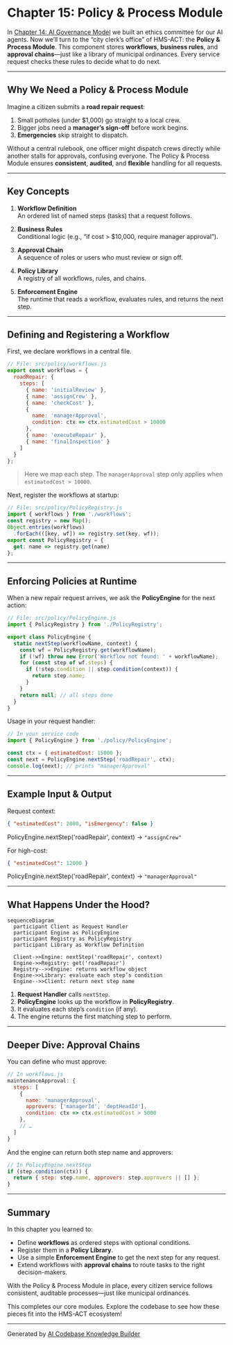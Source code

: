 # Chapter 15: Policy & Process Module

In [Chapter 14: AI Governance Model](14_ai_governance_model_.md) we built an ethics committee for our AI agents. Now we’ll turn to the “city clerk’s office” of HMS-ACT: the **Policy & Process Module**. This component stores **workflows**, **business rules**, and **approval chains**—just like a library of municipal ordinances. Every service request checks these rules to decide what to do next.

---

## Why We Need a Policy & Process Module

Imagine a citizen submits a **road repair request**:

1. Small potholes (under \$1,000) go straight to a local crew.
2. Bigger jobs need a **manager’s sign-off** before work begins.
3. **Emergencies** skip straight to dispatch.

Without a central rulebook, one officer might dispatch crews directly while another stalls for approvals, confusing everyone. The Policy & Process Module ensures **consistent**, **audited**, and **flexible** handling for all requests.

---

## Key Concepts

1. **Workflow Definition**  
   An ordered list of named steps (tasks) that a request follows.

2. **Business Rules**  
   Conditional logic (e.g., “if cost > \$10,000, require manager approval”).

3. **Approval Chain**  
   A sequence of roles or users who must review or sign off.

4. **Policy Library**  
   A registry of all workflows, rules, and chains.

5. **Enforcement Engine**  
   The runtime that reads a workflow, evaluates rules, and returns the next step.

---

## Defining and Registering a Workflow

First, we declare workflows in a central file.

```javascript
// File: src/policy/workflows.js
export const workflows = {
  roadRepair: {
    steps: [
      { name: 'initialReview' },
      { name: 'assignCrew' },
      { name: 'checkCost' },
      {
        name: 'managerApproval',
        condition: ctx => ctx.estimatedCost > 10000
      },
      { name: 'executeRepair' },
      { name: 'finalInspection' }
    ]
  }
};
```
> Here we map each step. The `managerApproval` step only applies when `estimatedCost > 10000`.

Next, register the workflows at startup:

```javascript
// File: src/policy/PolicyRegistry.js
import { workflows } from './workflows';
const registry = new Map();
Object.entries(workflows)
  .forEach(([key, wf]) => registry.set(key, wf));
export const PolicyRegistry = {
  get: name => registry.get(name)
};
```

---

## Enforcing Policies at Runtime

When a new repair request arrives, we ask the **PolicyEngine** for the next action:

```javascript
// File: src/policy/PolicyEngine.js
import { PolicyRegistry } from './PolicyRegistry';

export class PolicyEngine {
  static nextStep(workflowName, context) {
    const wf = PolicyRegistry.get(workflowName);
    if (!wf) throw new Error('Workflow not found: ' + workflowName);
    for (const step of wf.steps) {
      if (!step.condition || step.condition(context)) {
        return step.name;
      }
    }
    return null; // all steps done
  }
}
```

Usage in your request handler:

```javascript
// In your service code
import { PolicyEngine } from './policy/PolicyEngine';

const ctx = { estimatedCost: 15000 };
const next = PolicyEngine.nextStep('roadRepair', ctx);
console.log(next); // prints "managerApproval"
```

---

## Example Input & Output

Request context:
```json
{ "estimatedCost": 2000, "isEmergency": false }
```

PolicyEngine.nextStep('roadRepair', context) → `"assignCrew"`

For high-cost:
```json
{ "estimatedCost": 12000 }
```
PolicyEngine.nextStep('roadRepair', context) → `"managerApproval"`

---

## What Happens Under the Hood?

```mermaid
sequenceDiagram
  participant Client as Request Handler
  participant Engine as PolicyEngine
  participant Registry as PolicyRegistry
  participant Library as Workflow Definition

  Client->>Engine: nextStep('roadRepair', context)
  Engine->>Registry: get('roadRepair')
  Registry-->>Engine: returns workflow object
  Engine->>Library: evaluate each step’s condition
  Engine-->>Client: return next step name
```

1. **Request Handler** calls `nextStep`.  
2. **PolicyEngine** looks up the workflow in **PolicyRegistry**.  
3. It evaluates each step’s `condition` (if any).  
4. The engine returns the first matching step to perform.

---

## Deeper Dive: Approval Chains

You can define who must approve:

```javascript
// In workflows.js
maintenanceApproval: {
  steps: [
    {
      name: 'managerApproval',
      approvers: ['managerId', 'deptHeadId'],
      condition: ctx => ctx.estimatedCost > 5000
    },
    // …
  ]
}
```

And the engine can return both step name and approvers:

```javascript
// In PolicyEngine.nextStep
if (step.condition(ctx)) {
  return { step: step.name, approvers: step.approvers || [] };
}
```

---

## Summary

In this chapter you learned to:

- Define **workflows** as ordered steps with optional conditions.  
- Register them in a **Policy Library**.  
- Use a simple **Enforcement Engine** to get the next step for any request.  
- Extend workflows with **approval chains** to route tasks to the right decision-makers.

With the Policy & Process Module in place, every citizen service follows consistent, auditable processes—just like municipal ordinances.  

This completes our core modules. Explore the codebase to see how these pieces fit into the HMS-ACT ecosystem!

---

Generated by [AI Codebase Knowledge Builder](https://github.com/The-Pocket/Tutorial-Codebase-Knowledge)